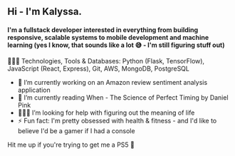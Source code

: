 ## Hi - I'm Kalyssa.
#### I'm a fullstack developer interested in everything from building responsive, scalable systems to mobile development and machine learning (yes I know, that sounds like a lot 😅 - I'm still figuring stuff out)

👩🏾‍💻 Technologies, Tools & Databases: Python (Flask, TensorFlow), JavaScript (React, Express), Git, AWS, MongoDB, PostgreSQL

- 🔭 I’m currently working on an Amazon review sentiment analysis application
- 📖 I’m currently reading When - The Science of Perfect Timing by Daniel Pink
- 🙇🏾‍♀️ I’m looking for help with figuring out the meaning of life 
- ⚡ Fun fact: I'm pretty obsessed with health & fitness - and I'd like to believe I'd be a gamer if I had a console

Hit me up if you're trying to get me a PS5 🤪
